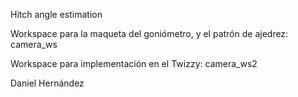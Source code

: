 Hitch angle estimation 

Workspace para la maqueta del goniómetro, y el patrón de ajedrez: camera_ws

Workspace para implementación en el Twizzy: camera_ws2

Daniel Hernández
